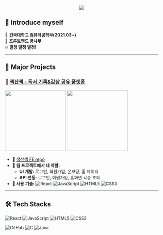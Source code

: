 <div align="center">
    <img src="https://capsule-render.vercel.app/api?type=waving&color=0:3481fe,100:56a8f5&height=180&text=Hi%20Welcome,%20I'm%20SJ%20KIM&animation=twinkling&fontColor=4b495a&fontSize=60" />
</div>

## 👋 Introduce myself  
🏫 **건국대학교 컴퓨터공학부(2021.03~)**  
🌳 **프론트엔드 꿈나무**  
🔥 **열정 열정 열정!**  

---

## 🚀 Major Projects  
### 🔹 [책산책 - 독서 기록&감상 공유 플랫폼](https://github.com/B00KJourney)
<img src="https://private-user-images.githubusercontent.com/130340360/415323074-ade82fe8-3e44-434c-a175-7ddbaac8dd43.png?jwt=eyJhbGciOiJIUzI1NiIsInR5cCI6IkpXVCJ9.eyJpc3MiOiJnaXRodWIuY29tIiwiYXVkIjoicmF3LmdpdGh1YnVzZXJjb250ZW50LmNvbSIsImtleSI6ImtleTUiLCJleHAiOjE3NDA4NDg0MDYsIm5iZiI6MTc0MDg0ODEwNiwicGF0aCI6Ii8xMzAzNDAzNjAvNDE1MzIzMDc0LWFkZTgyZmU4LTNlNDQtNDM0Yy1hMTc1LTdkZGJhYWM4ZGQ0My5wbmc_WC1BbXotQWxnb3JpdGhtPUFXUzQtSE1BQy1TSEEyNTYmWC1BbXotQ3JlZGVudGlhbD1BS0lBVkNPRFlMU0E1M1BRSzRaQSUyRjIwMjUwMzAxJTJGdXMtZWFzdC0xJTJGczMlMkZhd3M0X3JlcXVlc3QmWC1BbXotRGF0ZT0yMDI1MDMwMVQxNjU1MDZaJlgtQW16LUV4cGlyZXM9MzAwJlgtQW16LVNpZ25hdHVyZT1iMTBmYWJkZWUyZjQ5ZjYxNDJhMmZiNmFiOTFkODU0YWE5NjdlYTAxY2FhYzk4NTRhMzNjZTQ3ZTQ0ZmZiMzc4JlgtQW16LVNpZ25lZEhlYWRlcnM9aG9zdCJ9.xeFbk7PckIKC5e5s6BwKqdf24TIKhGYQL6-jpv_OkvI" width="200">
<img src="https://private-user-images.githubusercontent.com/130340360/415323387-370da8db-059d-49b0-a0cb-18422ec403ce.png?jwt=eyJhbGciOiJIUzI1NiIsInR5cCI6IkpXVCJ9.eyJpc3MiOiJnaXRodWIuY29tIiwiYXVkIjoicmF3LmdpdGh1YnVzZXJjb250ZW50LmNvbSIsImtleSI6ImtleTUiLCJleHAiOjE3NDA4NDc4MzksIm5iZiI6MTc0MDg0NzUzOSwicGF0aCI6Ii8xMzAzNDAzNjAvNDE1MzIzMzg3LTM3MGRhOGRiLTA1OWQtNDliMC1hMGNiLTE4NDIyZWM0MDNjZS5wbmc_WC1BbXotQWxnb3JpdGhtPUFXUzQtSE1BQy1TSEEyNTYmWC1BbXotQ3JlZGVudGlhbD1BS0lBVkNPRFlMU0E1M1BRSzRaQSUyRjIwMjUwMzAxJTJGdXMtZWFzdC0xJTJGczMlMkZhd3M0X3JlcXVlc3QmWC1BbXotRGF0ZT0yMDI1MDMwMVQxNjQ1MzlaJlgtQW16LUV4cGlyZXM9MzAwJlgtQW16LVNpZ25hdHVyZT02YjkzN2U2MjM4ZmE5NmEyNzgxODQzOGYwOWVlZGZkZjdlNTc0ZmIyN2UxMDU1YjE1MzEzMjg4NDUwYzliMWJjJlgtQW16LVNpZ25lZEhlYWRlcnM9aG9zdCJ9.r2Yetc5BaQOrmBeHII4nkAtuA0CxCJi9W0pLJHyGpgk" width="200">

<br>

- 🔗 [책산책 FE repo](https://github.com/B00KJourney/bookJourney-frontend)  
- 👥 **팀 프로젝트에서 내 역할:**
    - **UI 개발:** 로그인, 회원가입, 온보딩, 홈 페이지
    - **API 연동:** 로그인, 회원가입, 홈화면 각종 조회   
- 🔨 **사용 기술:** ![React](https://img.shields.io/badge/React-61DAFB?style=flat-square&logo=React&logoColor=white) ![JavaScript](https://img.shields.io/badge/Javascript-F7DF1E?style=flat-square&logo=Javascript&logoColor=white) ![HTML5](https://img.shields.io/badge/HTML5-E34F26?style=flat-square&logo=HTML5&logoColor=white) ![CSS3](https://img.shields.io/badge/CSS-1572B6?style=flat-square&logo=CSS3&logoColor=white)  

---

## 🛠️ Tech Stacks  
![React](https://img.shields.io/badge/React-61DAFB?style=for-the-badge&logo=React&logoColor=white) ![JavaScript](https://img.shields.io/badge/Javascript-F7DF1E?style=for-the-badge&logo=Javascript&logoColor=white) ![HTML5](https://img.shields.io/badge/HTML5-E34F26?style=for-the-badge&logo=HTML5&logoColor=white) ![CSS3](https://img.shields.io/badge/CSS-1572B6?style=for-the-badge&logo=CSS3&logoColor=white)  

![GitHub](https://img.shields.io/badge/Github-181717?style=for-the-badge&logo=Github&logoColor=white) ![C](https://img.shields.io/badge/C-A8B9CC?style=for-the-badge&logo=C&logoColor=white) ![Java](https://img.shields.io/badge/Java-007396?style=for-the-badge&logo=Java&logoColor=white)  
